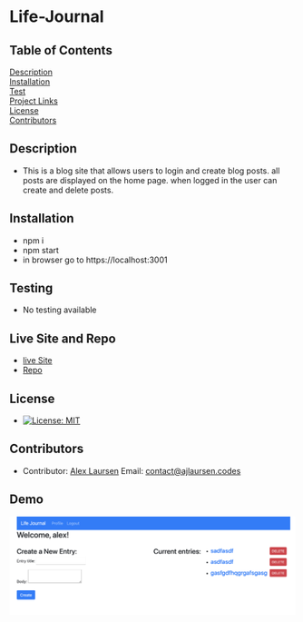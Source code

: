 
# Life-Journal

## Table of Contents
[Description](#description)  
[Installation](#Installation)  
[Test](#Testing)  
[Project Links](#live-Site-and-Repo)  
[License](#License)  
[Contributors](#Contributors)  

## Description
* This is a blog site that allows users to login and create blog posts. all posts are displayed on the home page. when logged in the user can create and delete posts. 

## Installation
* npm i
* npm start
* in browser go to https://localhost:3001

## Testing
* No testing available

## Live Site and Repo
* [live Site](https://github.com/ajlaursen/life-journal)
* [Repo](https://life-journal-ajl.herokuapp.com/)

## License
* [![License: MIT](https://img.shields.io/badge/License-MIT-yellow.svg)](https://opensource.org/licenses/MIT)

## Contributors
* Contributor: [Alex Laursen](https://github.com/ajlaursen) Email: [contact@ajlaursen.codes](mailto:contact@ajlaursen.codes)

## Demo
![screenshot](assets/screenshot.png)
